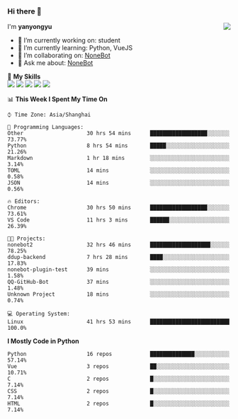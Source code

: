### Hi there 👋

<a href="#">
  <img align="right" src="https://github-readme-stats.vercel.app/api?username=yanyongyu&count_private=true&show_icons=true&bg_color=15,f2f7fd,E0EAFC" />
</a>

I'm **yanyongyu**

- 🔭 I’m currently working on: student
- 🌱 I’m currently learning: Python, VueJS
- 👯 I’m collaborating on: [NoneBot](https://github.com/nonebot)
- 💬 Ask me about: [NoneBot](https://github.com/nonebot)

🌟 **My Skills**  
![](https://img.shields.io/badge/-Python-3e74a2?style=flat-square&logo=Python&logoColor=fff)
![](https://img.shields.io/badge/-Vue-4fc08d?style=flat-square&logo=Vue.js&logoColor=fff)
![](https://img.shields.io/badge/-Node.js-339933?style=flat-square&logo=Node.js&logoColor=fff)
![](https://img.shields.io/badge/-Docker-2496ED?style=flat-square&logo=Docker&logoColor=fff)
![](https://img.shields.io/badge/-Linux-000000?style=flat-square&logo=Linux&logoColor=fff)

<!--START_SECTION:waka-->
📊 **This Week I Spent My Time On** 

```text
⌚︎ Time Zone: Asia/Shanghai

💬 Programming Languages: 
Other                    30 hrs 54 mins      ██████████████████░░░░░░░   73.77% 
Python                   8 hrs 54 mins       █████░░░░░░░░░░░░░░░░░░░░   21.26% 
Markdown                 1 hr 18 mins        ░░░░░░░░░░░░░░░░░░░░░░░░░   3.14% 
TOML                     14 mins             ░░░░░░░░░░░░░░░░░░░░░░░░░   0.58% 
JSON                     14 mins             ░░░░░░░░░░░░░░░░░░░░░░░░░   0.56%

🔥 Editors: 
Chrome                   30 hrs 50 mins      ██████████████████░░░░░░░   73.61% 
VS Code                  11 hrs 3 mins       ██████░░░░░░░░░░░░░░░░░░░   26.39%

🐱‍💻 Projects: 
nonebot2                 32 hrs 46 mins      ███████████████████░░░░░░   78.25% 
ddup-backend             7 hrs 28 mins       ████░░░░░░░░░░░░░░░░░░░░░   17.83% 
nonebot-plugin-test      39 mins             ░░░░░░░░░░░░░░░░░░░░░░░░░   1.58% 
QQ-GitHub-Bot            37 mins             ░░░░░░░░░░░░░░░░░░░░░░░░░   1.48% 
Unknown Project          18 mins             ░░░░░░░░░░░░░░░░░░░░░░░░░   0.74%

💻 Operating System: 
Linux                    41 hrs 53 mins      █████████████████████████   100.0%

```

**I Mostly Code in Python** 

```text
Python                   16 repos            ██████████████░░░░░░░░░░░   57.14% 
Vue                      3 repos             ██░░░░░░░░░░░░░░░░░░░░░░░   10.71% 
C                        2 repos             █░░░░░░░░░░░░░░░░░░░░░░░░   7.14% 
CSS                      2 repos             █░░░░░░░░░░░░░░░░░░░░░░░░   7.14% 
HTML                     2 repos             █░░░░░░░░░░░░░░░░░░░░░░░░   7.14%

```



<!--END_SECTION:waka-->
